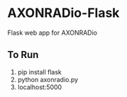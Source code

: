 # AXONRADio-Flask
Flask web app for AXONRADio

## To Run
1. pip install flask
2. python axonradio.py
3. localhost:5000
